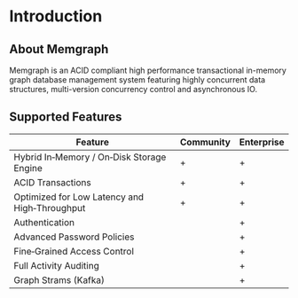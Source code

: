 # Introduction

## About Memgraph

Memgraph is an ACID compliant high performance transactional in-memory graph
database management system featuring highly concurrent data structures,
multi-version concurrency control and asynchronous IO.

## Supported Features

Feature                                               | Community | Enterprise
------------------------------------------------------|-----------|-----------
Hybrid In&#8209;Memory / On&#8209;Disk Storage Engine |     +     |     +
ACID Transactions                                     |     +     |     +
Optimized for Low Latency and High&#8209;Throughput   |     +     |     +
Authentication                                        |           |     +
Advanced Password Policies                            |           |     +
Fine&#8209;Grained Access Control                     |           |     +
Full Activity Auditing                                |           |     +
Graph Strams (Kafka)                                  |           |     +

